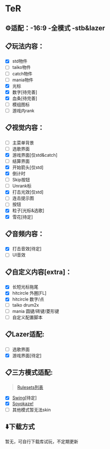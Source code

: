 # TeR

## ⚙️适配：-16:9 -全模式 -stb&lazer

## 📋玩法内容：
- [x] std物件
- [ ] taiko物件
- [ ] catch物件
- [ ] mania物件
- [x] 光标
- [x] 数字[待完善]
- [x] 血条[待完善]
- [ ] 模组图标
- [ ] 游戏内rank

## 📋视觉内容：
- [ ] 主菜单背景
- [ ] 选歌界面
- [x] 游戏界面[仅std&catch]
- [ ] 结算界面
- [x] 开始箭头[仅std]
- [x] 倒计时
- [ ] Skip按钮
- [ ] Unrank标
- [x] 打击光效[仅std]
- [ ] 连击提示图
- [ ] 按钮
- [x] 粒子[光标&选歌]
- [x] 雪花[待定]

## 📋音频内容：
- [x] 打击音效[待定]
- [ ] UI音效

## 📋自定义内容[extra]：
- [x] 长短光标拖尾
- [x] hitcircle 外圈[FL]
- [x] hitcircle 数字/点 
- [ ] taiko drum2x
- [ ] mania 圆键/砖键/菱形键
- [ ] 自定义配置脚本

## 📋Lazer适配:
- [ ] 选歌界面
- [x] 游戏界面[待定]

## 📋三方模式适配:
>[Rulesets列表](https://rulesets.info/rulesets)
- [x] [Swing](https://github.com/EVAST9919/lazer-swing/)[待定]
- [x] [Soyokaze!](https://github.com/goodtrailer/soyokaze)
- [ ] 其他模式暂无法skin

## ⬇️下载方式
暂无，可自行下载库试玩，不定期更新